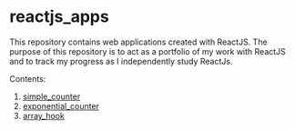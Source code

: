 # reactjs_apps

This repository contains web applications created with ReactJS. The purpose of this repository is to act as a portfolio of my work with ReactJS and to track my progress as I independently study ReactJs. 

Contents:
1. [simple_counter](https://github.com/GroovinChip/reactjs_apps/tree/master/apps/simple_counter)
2. [exponential_counter](https://github.com/GroovinChip/reactjs_apps/tree/master/apps/exponential_counter)
3. [array_hook](https://github.com/GroovinChip/reactjs_apps/tree/master/apps/simple_counter)
